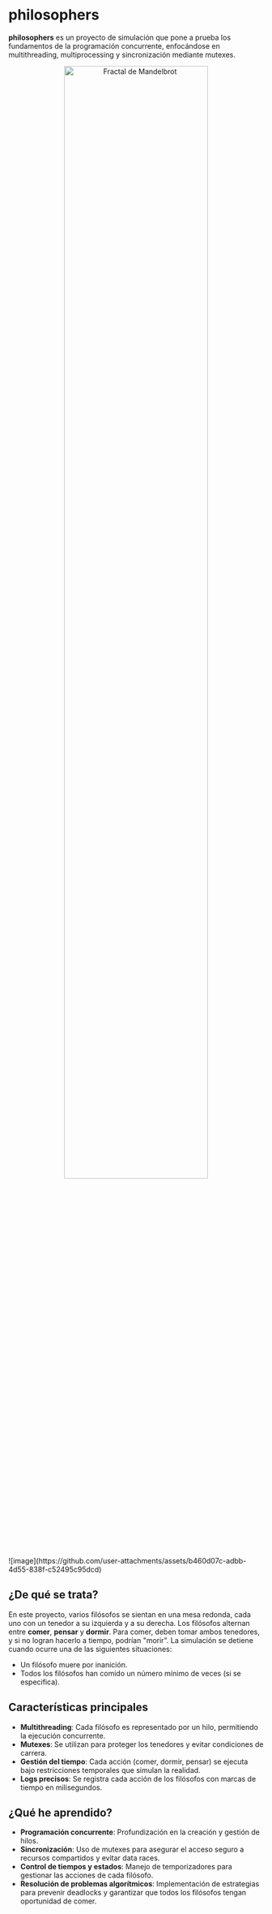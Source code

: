# philosophers

**philosophers** es un proyecto de simulación que pone a prueba los fundamentos de la programación concurrente, enfocándose en multithreading, multiprocessing y sincronización mediante mutexes.

<p align="center">
  <img src="[https://images-wixmp-ed30a86b8c4ca887773594c2.wixmp.com/f/55786af8-3f9c-484f-82b6-c40db345ef37/d1nw7fu-3fe328ae-5ef4-4686-bcba-6a3ee4765aa4.jpg?token=eyJ0eXAiOiJKV1QiLCJhbGciOiJIUzI1NiJ9.eyJpc3MiOiJ1cm46YXBwOjdlMGQxODg5ODIyNjQzNzNhNWYwZDQxNWVhMGQyNmUwIiwic3ViIjoidXJuOmFwcDo3ZTBkMTg4OTgyMjY0MzczYTVmMGQ0MTVlYTBkMjZlMCIsImF1ZCI6WyJ1cm46c2VydmljZTpmaWxlLmRvd25sb2FkIl0sIm9iaiI6W1t7InBhdGgiOiIvZi81NTc4NmFmOC0zZjljLTQ4NGYtODJiNi1jNDBkYjM0NWVmMzcvZDFudzdmdS0zZmUzMjhhZS01ZWY0LTQ2ODYtYmNiYS02YTNlZTQ3NjVhYTQuanBnIn1dXX0.gwE9qeiB3P_4xRIdc44feNWgnI6Ma9yWfIBaY79lGvc](https://files.oaiusercontent.com/file-M15qm9QfbWooK7syZzkHER?se=2025-03-03T10%3A53%3A18Z&sp=r&sv=2024-08-04&sr=b&rscc=max-age%3D604800%2C%20immutable%2C%20private&rscd=attachment%3B%20filename%3D0dccbff9-60d3-4206-be3e-d36e7fedad52.webp&sig=HKT7Jgfuv6LC/0MBN9NgknohxDyrx42GfDe19Z8jNkk%3D)" alt="Fractal de Mandelbrot" width="75%">
</p>
![image](https://github.com/user-attachments/assets/b460d07c-adbb-4d55-838f-c52495c95dcd)

## ¿De qué se trata?

En este proyecto, varios filósofos se sientan en una mesa redonda, cada uno con un tenedor a su izquierda y a su derecha. Los filósofos alternan entre **comer**, **pensar** y **dormir**. Para comer, deben tomar ambos tenedores, y si no logran hacerlo a tiempo, podrían "morir". La simulación se detiene cuando ocurre una de las siguientes situaciones:

- Un filósofo muere por inanición.
- Todos los filósofos han comido un número mínimo de veces (si se especifica).

## Características principales

- **Multithreading**: Cada filósofo es representado por un hilo, permitiendo la ejecución concurrente.
- **Mutexes**: Se utilizan para proteger los tenedores y evitar condiciones de carrera.
- **Gestión del tiempo**: Cada acción (comer, dormir, pensar) se ejecuta bajo restricciones temporales que simulan la realidad.
- **Logs precisos**: Se registra cada acción de los filósofos con marcas de tiempo en milisegundos.

## ¿Qué he aprendido?

- **Programación concurrente**: Profundización en la creación y gestión de hilos.
- **Sincronización**: Uso de mutexes para asegurar el acceso seguro a recursos compartidos y evitar data races.
- **Control de tiempos y estados**: Manejo de temporizadores para gestionar las acciones de cada filósofo.
- **Resolución de problemas algorítmicos**: Implementación de estrategias para prevenir deadlocks y garantizar que todos los filósofos tengan oportunidad de comer.
